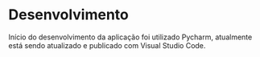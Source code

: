 # Desenvolvimento
Início do desenvolvimento da aplicação foi utilizado Pycharm, atualmente está sendo atualizado e publicado com Visual Studio Code.
